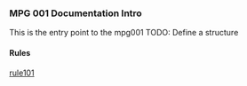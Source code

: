 ### MPG 001 Documentation Intro

This is the entry point to the mpg001
TODO: Define a structure

#### Rules

[rule101]('./src/main/java/com/kbmdev/gateway/rule/rule101.java')



